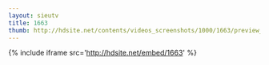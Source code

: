 ```yaml
---
layout: sieutv
title: 1663
thumb: http://hdsite.net/contents/videos_screenshots/1000/1663/preview_360p.mp4.jpg
---
```

{% include iframe src='http://hdsite.net/embed/1663' %}
 

